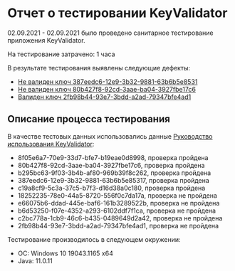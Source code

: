 # Отчет о тестировании KeyValidator

02.09.2021 - 02.09.2021 было проведено санитарное тестирование приложения KeyValidator.

На тестирование затрачено: 1 часа

В результате тестирования выявлены следующие дефекты:
* [Не валиден ключ 387eedc6-12e9-3b32-9881-63b6b5e8531](https://github.com/bigsurmoon/java1.2/issues/1)
* [Не валиден ключ 80b427f8-92cd-3aae-ba04-3927fbe17c6](https://github.com/bigsurmoon/java1.2/issues/2)
* [Валиден ключ 2fb98b44-93e7-3bdd-a2ad-79347bfe4ad1](https://github.com/bigsurmoon/java1.2/issues/3)

## Описание процесса тестирования

В качестве тестовых данных использовались данные [Руководство использования KeyValidator](https://github.com/netology-code/javaqa-homeworks/blob/master/intro/user-manual.md):
* 8f05e6a7-70e9-33d7-bfe7-b19eae0d8998, проверка пройдена
* 80b427f8-92cd-3aae-ba04-3927fbe17c6, проверка пройдена
* b295bc63-9f03-3b4b-af80-969b39f8c262, проверка пройдена
* 387eedc6-12e9-3b32-9881-63b6b5e85317, проверка пройдена
* c19a8cf9-5c3a-37c5-b7f3-d16d38a0c180, проверка пройдена
* 18252235-78e0-44a5-8720-556f0c7da17a, проверка не пройдена
* e66075b6-ddad-445e-baf6-161b3289522b, проверка не пройдена
* b6d53250-f07e-4352-a293-6102ddf7f1ca, проверка не пройдена
* c2bc778a-1cb9-46c6-b435-0489649d2a42, проверка не пройдена
* 2fb98b44-93e7-3bdd-a2ad-79347bfe4ad1, проверка не пройдена

Тестирование производилось в следующем окружении:
* ОС: Windows 10 19043.1165 x64
* Java: 11.0.11

